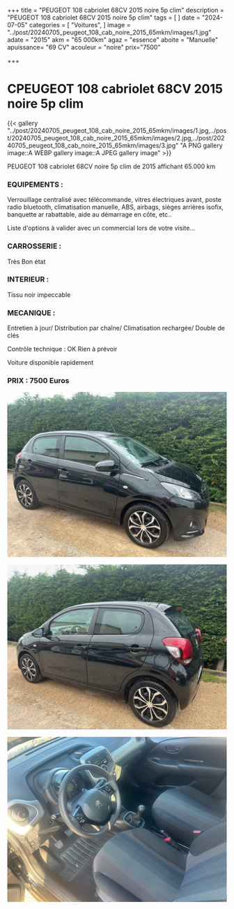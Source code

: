 +++
title = "PEUGEOT 108 cabriolet 68CV 2015 noire 5p clim"
description = "PEUGEOT 108 cabriolet 68CV 2015 noire 5p clim"
tags = [
]
date = "2024-07-05"
categories = [
    "Voitures",
]
image = "../post/20240705_peugeot_108_cab_noire_2015_65mkm/images/1.jpg"
adate = "2015"
akm = "65 000km"
agaz = "essence"
aboite = "Manuelle"
apuissance= "69 CV"
acouleur = "noire"
prix="7500"

+++

# CPEUGEOT 108 cabriolet 68CV 2015 noire 5p clim

{{< gallery "../post/20240705_peugeot_108_cab_noire_2015_65mkm/images/1.jpg,../post/20240705_peugeot_108_cab_noire_2015_65mkm/images/2.jpg,../post/20240705_peugeot_108_cab_noire_2015_65mkm/images/3.jpg" "A PNG gallery image::A WEBP gallery image::A JPEG gallery image" >}}


PEUGEOT 108 cabriolet 68CV noire 5p clim de 2015 affichant 65.000 km


### EQUIPEMENTS :
Verrouillage centralisé avec télécommande, vitres électriques avant, poste radio  bluetooth, climatisation manuelle, ABS, airbags, sièges arrières isofix, banquette ar rabattable, aide au démarrage en côte, etc..


Liste d'options à valider avec un commercial lors de votre visite...


### CARROSSERIE :
Très Bon état 


### INTERIEUR :
Tissu noir impeccable

### MECANIQUE :
Entretien à jour/
Distribution par chaîne/
Climatisation rechargée/
Double de clés


Contrôle technique : OK
Rien à prévoir


Voiture disponible rapidement


### PRIX : 7500 Euros


<!-- more -->


![](images/1.jpg)

![](images/2.jpg)

![](images/3.jpg)

